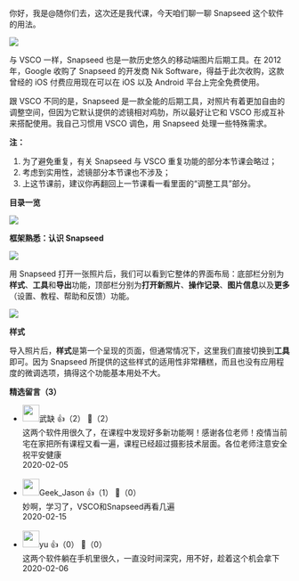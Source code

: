 你好，我是@随你们去，这次还是我代课，今天咱们聊一聊 Snapseed 这个软件的用法。

![](https://static001.geekbang.org/resource/image/0e/f3/0e302dd77d13fd0a77c6b1e3cbfec6f3.png?wh=1088%2A360)

与 VSCO 一样，Snapseed 也是一款历史悠久的移动端图片后期工具。在 2012 年，Google 收购了 Snapseed 的开发商 Nik Software，得益于此次收购，这款曾经的 iOS 付费应用现在可以在 iOS 以及 Android 平台上完全免费使用。

跟 VSCO 不同的是，Snapseed 是一款全能的后期工具，对照片有着更加自由的调整空间，但因为它默认提供的滤镜相对鸡肋，所以最好让它和 VSCO 形成互补来搭配使用。我自己习惯用 VSCO 调色，用 Snapseed 处理一些特殊需求。

**注：**

1. 为了避免重复，有关 Snapseed 与 VSCO 重复功能的部分本节课会略过；
2. 考虑到实用性，滤镜部分本节课也不涉及；
3. 上这节课前，建议你再翻回上一节课看一看里面的“调整工具”部分。

**目录一览**

![](https://static001.geekbang.org/resource/image/d6/07/d681b90d99374fa56f0ade11203c7d07.jpeg?wh=1020%2A1594)

**框架熟悉：认识 Snapseed**

![](https://static001.geekbang.org/resource/image/b1/4c/b1235334f04b0bfebcca5c5a999d7f4c.png?wh=1088%2A360)

用 Snapseed 打开一张照片后，我们可以看到它整体的界面布局：底部栏分别为**样式**、**工具**和**导出**功能，顶部栏分别为**打开新照片**、**操作记录**、**图片信息**以及**更多**（设置、教程、帮助和反馈）功能。

![](https://static001.geekbang.org/resource/image/d3/b5/d32872a9a84a15f2ae80a52a8c0227b5.png?wh=900%2A786)

**样式**

导入照片后，**样式**是第一个呈现的页面，但通常情况下，这里我们直接切换到**工具**即可。因为 Snapseed 所提供的这些样式的适用性非常糟糕，而且也没有应用程度的微调选项，搞得这个功能基本用处不大。
<div><strong>精选留言（3）</strong></div><ul>
<li><img src="https://static001.geekbang.org/account/avatar/00/1b/6e/e7/e78f64ce.jpg" width="30px"><span>武缺</span> 👍（2） 💬（2）<div>这两个软件用很久了，在课程中发现好多新功能啊！感谢各位老师！疫情当前宅在家把所有课程又看一遍，课程已经超过摄影技术层面。各位老师注意安全祝平安健康
</div>2020-02-05</li><br/><li><img src="https://static001.geekbang.org/account/avatar/00/1b/6d/fd/6a0c09e9.jpg" width="30px"><span>Geek_Jason</span> 👍（1） 💬（0）<div>妙啊，学习了，VSCO和Snapseed再看几遍</div>2020-02-15</li><br/><li><img src="https://static001.geekbang.org/account/avatar/00/11/5f/d5/2fec2911.jpg" width="30px"><span>yu</span> 👍（0） 💬（0）<div>这两个软件躺在手机里很久，一直没时间深究，用不好，趁着这个机会拿下</div>2020-02-06</li><br/>
</ul>